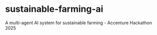 # sustainable-farming-ai
A multi-agent AI system for sustainable farming - Accenture Hackathon 2025
